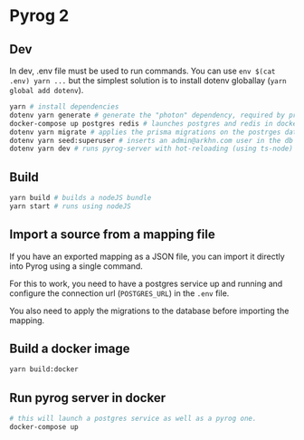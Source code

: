 # Pyrog 2

## Dev

In dev, .env file must be used to run commands. You can use `env $(cat .env) yarn ...`
but the simplest solution is to install dotenv globallay (`yarn global add dotenv`).

```sh
yarn # install dependencies
dotenv yarn generate # generate the "photon" dependency, required by prisma
docker-compose up postgres redis # launches postgres and redis in docker (you may use the `-d` option to run in the background)
dotenv yarn migrate # applies the prisma migrations on the postrges database
dotenv yarn seed:superuser # inserts an admin@arkhn.com user in the db (dont forget to have SUPERUSER_PASSWORD in your .env)
dotenv yarn dev # runs pyrog-server with hot-reloading (using ts-node)
```

## Build

```sh
yarn build # builds a nodeJS bundle
yarn start # runs using nodeJS
```

## Import a source from a mapping file

If you have an exported mapping as a JSON file, you can import it directly into Pyrog using a single command.

For this to work, you need to have a postgres service up and running and configure the connection url (`POSTGRES_URL`) in the `.env` file.

You also need to apply the migrations to the database before importing the mapping.

## Build a docker image

```sh
yarn build:docker
```

## Run pyrog server in docker

```sh
# this will launch a postgres service as well as a pyrog one.
docker-compose up
```
